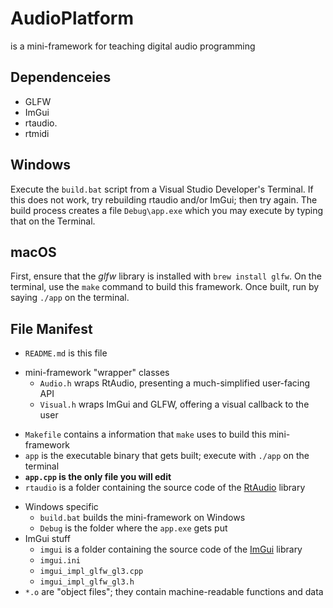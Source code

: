 # AudioPlatform

is a mini-framework for teaching digital audio programming


## Dependenceies
- GLFW
- ImGui
- rtaudio.
- rtmidi


## Windows

Execute the `build.bat` script from a Visual Studio Developer's Terminal. If this does not work, try rebuilding rtaudio and/or ImGui; then try again. The build process creates a file `Debug\app.exe` which you may execute by typing that on the Terminal.


## macOS

First, ensure that the _glfw_ library is installed with `brew install glfw`. On the terminal, use the `make` command to build this framework. Once built, run by saying `./app` on the terminal.


## File Manifest

- `README.md` is this file
+ mini-framework "wrapper" classes
  - `Audio.h` wraps RtAudio, presenting a much-simplified user-facing API
  - `Visual.h`  wraps ImGui and GLFW, offering a visual callback to the user
- `Makefile` contains a information that `make` uses to build this mini-framework
- `app` is the executable binary that gets built; execute with `./app` on the terminal
- **`app.cpp` is the only file you will edit**
- `rtaudio` is a folder containing the source code of the [RtAudio](https://www.music.mcgill.ca/~gary/rtaudio/) library
+ Windows specific
  - `build.bat` builds the mini-framework on Windows
  - `Debug` is the folder where the `app.exe` gets put
+ ImGui stuff
  - `imgui` is a folder containing the source code of the [ImGui](https://github.com/ocornut/imgui/) library
  - `imgui.ini`
  - `imgui_impl_glfw_gl3.cpp`
  - `imgui_impl_glfw_gl3.h`
+ `*.o` are "object files"; they contain machine-readable functions and data
